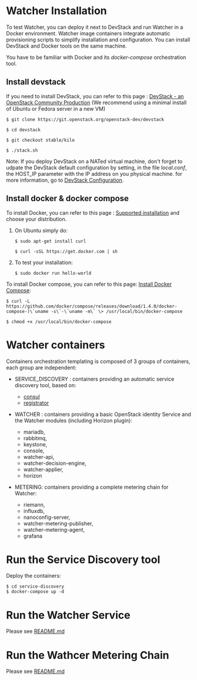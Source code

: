 Watcher Installation
====================

To test Watcher, you can deploy it next to DevStack and run Watcher in a
Docker environment. Watcher image containers integrate automatic
provisioning scripts to simplify installation and configuration. You can
install DevStack and Docker tools on the same machine.

You have to be familiar with Docker and its *docker-compose*
orchestration tool.

Install devstack
----------------

If you need to install DevStack, you can refer to this page : [DevStack - an OpenStack Community Production] (We recommend using a minimal install of Ubuntu or Fedora server in a new VM)

    $ git clone https://git.openstack.org/openstack-dev/devstack

    $ cd devstack

    $ git checkout stable/kilo 

    $ ./stack.sh

Note: If you deploy DevStack on a NATed virtual machine, don't forget to udpate the DevStack default configuration by setting, in the file *local.conf*, the HOST_IP parameter with the IP address on you physical machine. for more information, go to [DevStack Configuration].


Install docker & docker compose
-------------------------------

To install Docker, you can refer to this page : [Supported installation]
and choose your distribution.

1.  On Ubuntu simply do:

        $ sudo apt-get install curl

        $ curl -sSL https://get.docker.com | sh

2.  To test your installation:

        $ sudo docker run hello-world

To install Docker compose, you can refer to this page: [Install Docker Compose]:

    $ curl -L https://github.com/docker/compose/releases/download/1.4.0/docker-compose-)\`uname -s\`-\`uname -m\` \> /usr/local/bin/docker-compose

    $ chmod +x /usr/local/bin/docker-compose

  [DevStack - an OpenStack Community Production]: http://docs.openstack.org/developer/devstack/
  [DevStack Configuration]: http://docs.openstack.org/developer/devstack/configuration.html
  [Supported installation]: https://docs.docker.com/installation/
  [Install Docker Compose]: https://docs.docker.com/compose/install/

Watcher containers
==================

Containers orchestration templating is composed of 3 groups of
containers, each group are independent:

-   SERVICE\_DISCOVERY : containers providing an automatic service discovery tool, based on:
     -   [consul]
     -   [registrator]

-   WATCHER : containers providing a basic OpenStack identity Service and the Watcher modules (including Horizon plugin):
     -   mariadb,
     -   rabbitmq,
     -   keystone,
     -   console,
     -   watcher-api,
     -   watcher-decision-engine,
     -   watcher-applier,
     -   horizon

-  METERING: containers providing a complete metering chain for Watcher:
     -   riemann,
     -   influxdb,
     -   nanoconfig-server,
     -   watcher-metering-publisher,
     -   watcher-metering-agent,
     -   grafana

  [consul]: https://github.com/hashicorp/consul
  [registrator]: https://github.com/gliderlabs/registrator

Run the Service Discovery tool
==============================

Deploy the containers:

    $ cd service-discovery
    $ docker-compose up -d


Run the Watcher Service
=======================
  Please see [README.md](watcher/README.md) 

Run the Wathcer Metering Chain
==============================
  Please see [README.md](metering/README.md) 
